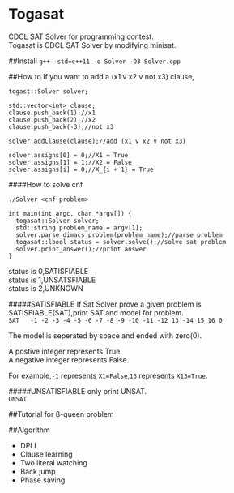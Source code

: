 # Togasat
CDCL SAT Solver for programming contest.  
Togasat is CDCL SAT Solver by modifying minisat.

##Install
`g++ -std=c++11 -o Solver -O3 Solver.cpp`

##How to
If you want to add a (x1 v x2 v not x3) clause,
```
togast::Solver solver;

std::vector<int> clause;
clause.push_back(1);//x1
clause.push_back(2);//x2
clause.push_back(-3);//not x3

solver.addClause(clause);//add (x1 v x2 v not x3)
```


```
solver.assigns[0] = 0;//X1 = True
solver.assigns[1] = 1;//X2 = False
solver.assigns[i] = 0;//X_{i + 1} = True
```

####How to solve cnf

`./Solver <cnf problem>`


```
int main(int argc, char *argv[]) {
  togasat::Solver solver;
  std::string problem_name = argv[1];
  solver.parse_dimacs_problem(problem_name);//parse problem
  togasat::lbool status = solver.solve();//solve sat problem
  solver.print_answer();//print answer
}
```

status is 0,SATISFIABLE  
status is 1,UNSATSFIABLE  
status is 2,UNKNOWN





#####SATISFIABLE
If Sat Solver prove a given problem is SATISFIABLE(SAT),print SAT and model for problem.  
`SAT  
-1 -2 -3 -4 -5 -6 -7 -8 -9 -10 -11 -12 13 -14 15 16 0`

The model is seperated by space and ended with zero(0).

A postive integer represents True.  
A negative integer represents False.

For example,`-1` represents `X1=False`,`13` represents `X13=True`.

#####UNSATISFIABLE
only print UNSAT.  
`UNSAT`


##Tutorial for 8-queen problem



##Algorithm
- DPLL
- Clause learning
- Two literal watching
- Back jump
- Phase saving

